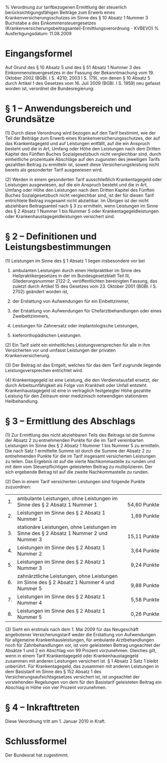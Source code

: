 % Verordnung zur tarifbezogenen Ermittlung der steuerlich berücksichtigungsfähigen Beiträge zum Erwerb eines Krankenversicherungsschutzes im Sinne des § 10 Absatz 1 Nummer 3 Buchstabe a des Einkommensteuergesetzes  (Krankenversicherungsbeitragsanteil-Ermittlungsverordnung - KVBEVO)
% Ausfertigungsdatum: 11.08.2009
 
# Eingangsformel

Auf Grund des § 10 Absatz 5 und des § 51 Absatz 1 Nummer 3 des Einkommensteuergesetzes in der Fassung der Bekanntmachung vom 19. Oktober 2002 (BGBl. I S. 4210; 2003 I S. 179), von denen § 10 Absatz 5 durch Artikel 1 des Gesetzes vom 16. Juli 2009 (BGBl. I S. 1959) neu gefasst worden ist, verordnet die Bundesregierung:

# § 1 – Anwendungsbereich und Grundsätze

(1) Durch diese Verordnung wird bezogen auf den Tarif bestimmt, wie der Teil der Beiträge zum Erwerb eines Krankenversicherungsschutzes, der auf das Krankentagegeld und auf Leistungen entfällt, auf die ein Anspruch besteht und die in Art, Umfang oder Höhe den Leistungen nach dem Dritten Kapitel des Fünften Buches Sozialgesetzbuch nicht vergleichbar sind, durch einheitliche prozentuale Abschläge auf den zugunsten des jeweiligen Tarifs gezahlten Beitrag zu ermitteln ist, soweit diese Versicherungsleistung nicht bereits als gesonderter Tarif ausgewiesen wird.

(2) Werden in einem gesonderten Tarif ausschließlich Krankentagegeld oder Leistungen ausgewiesen, auf die ein Anspruch besteht und die in Art, Umfang oder Höhe den Leistungen nach dem Dritten Kapitel des Fünften Buches Sozialgesetzbuch nicht vergleichbar sind, ist der für diesen Tarif entrichtete Beitrag insgesamt nicht abziehbar. Im Übrigen ist der nicht abziehbare Beitragsanteil nach § 3 zu ermitteln, wenn Leistungen im Sinne des § 2 Absatz 1 Nummer 1 bis Nummer 5 oder Krankentagegeldleistungen oder Krankenhaustagegeldleistungen versichert sind.

# § 2 – Definitionen und Leistungsbestimmungen

(1) Leistungen im Sinne des § 1 Absatz 1 liegen insbesondere vor bei

1. ambulanten Leistungen durch einen Heilpraktiker im Sinne des Heilpraktikergesetzes in der im Bundesgesetzblatt Teil III, Gliederungsnummer 2122-2, veröffentlichten bereinigten Fassung, das zuletzt durch Artikel 15 des Gesetzes vom 23. Oktober 2001 (BGBl. I S. 2702) geändert worden ist,

2. der Erstattung von Aufwendungen für ein Einbettzimmer,

3. der Erstattung von Aufwendungen für Chefarztbehandlungen oder eines Zweibettzimmers,

4. Leistungen für Zahnersatz oder implantologische Leistungen,

5. kieferorthopädischen Leistungen.

(2) Ein Tarif sieht ein einheitliches Leistungsversprechen für alle in ihm Versicherten vor und umfasst Leistungen der privaten Krankenversicherung.

(3) Der Beitrag ist das Entgelt, welches für das dem Tarif zugrunde liegende Leistungsversprechen entrichtet wird.

(4) Krankentagegeld ist eine Leistung, die den Verdienstausfall ersetzt, der durch Arbeitsunfähigkeit als Folge von Krankheit oder Unfall entsteht. Krankenhaustagegeld ist eine in vertraglich festgelegter Höhe gezahlte Leistung für den Zeitraum einer medizinisch notwendigen stationären Heilbehandlung.

# § 3 – Ermittlung des Abschlags

(1) Zur Ermittlung des nicht abziehbaren Teils des Beitrags ist die Summe der Absatz 2 zu entnehmenden Punkte für die im Tarif vereinbarten Leistungen im Sinne des § 2 Absatz 1 Nummer 1 bis Nummer 5 zu ermitteln. Die nach Satz 1 ermittelte Summe ist durch die Summe der Absatz 2 zu entnehmenden Punkte für die im Tarif insgesamt versicherten Leistungen zu teilen. Das Ergebnis ist auf die vierte Nachkommastelle zu runden und mit dem vom Steuerpflichtigen geleisteten Beitrag zu multiplizieren. Der sich ergebende Betrag ist auf die zweite Nachkommastelle zu runden.

(2) Den in einem Tarif versicherten Leistungen sind folgende Punkte zuzuordnen:  
  

<table style="border: none;"><colgroup><col style="width: 5%" /><col style="width: 70%" /><col style="width: 25%" /></colgroup><tbody><tr class="odd"><td>1.</td><td>ambulante Leistungen, ohne Leistungen im Sinne des § 2 Absatz 1 Nummer 1</td><td style="text-align: right;"><br />
54,60 Punkte</td></tr><tr class="even"><td>2.</td><td>Leistungen im Sinne des § 2 Absatz 1 Nummer 1</td><td style="text-align: right;">1,69 Punkte</td></tr><tr class="odd"><td>3.</td><td>stationäre Leistungen, ohne Leistungen im Sinne des § 2 Absatz 1 Nummer 2 und Nummer 3</td><td style="text-align: right;"><br />
15,11 Punkte</td></tr><tr class="even"><td>4.</td><td>Leistungen im Sinne des § 2 Absatz 1 Nummer 2</td><td style="text-align: right;">3,64 Punkte</td></tr><tr class="odd"><td>5.</td><td>Leistungen im Sinne des § 2 Absatz 1 Nummer 3</td><td style="text-align: right;">9,24 Punkte</td></tr><tr class="even"><td>6.</td><td>zahnärztliche Leistungen, ohne Leistungen im Sinne des § 2 Absatz 1 Nummer 4 und Nummer 5</td><td style="text-align: right;"><br />
9,88 Punkte</td></tr><tr class="odd"><td>7.</td><td>Leistungen im Sinne des § 2 Absatz 1 Nummer 4</td><td style="text-align: right;">5,58 Punkte</td></tr><tr class="even"><td>8.</td><td>Leistungen im Sinne des § 2 Absatz 1 Nummer 5</td><td style="text-align: right;">0,26 Punkte</td></tr></tbody></table>

(3) Sieht ein erstmals nach dem 1. Mai 2009 für das Neugeschäft angebotener Versicherungstarif weder die Erstattung von Aufwendungen für allgemeine Krankenhausleistungen, für ambulante Arztbehandlungen noch für Zahnbehandlungen vor, ist vom geleisteten Beitrag ungeachtet der Absätze 1 und 2 ein Abschlag von 99 Prozent vorzunehmen. Gleiches gilt, wenn in einem Tarif Krankentagegeld oder Krankenhaustagegeld zusammen mit anderen Leistungen versichert ist. § 1 Absatz 2 Satz 1 bleibt unberührt. Für Krankentagegeld, das zusammen mit anderen Leistungen in dem Basistarif im Sinne des § 152 Absatz 1 des Versicherungsaufsichtsgesetzes versichert ist, ist ungeachtet der vorstehenden Regelungen von dem für den Basistarif geleisteten Beitrag ein Abschlag in Höhe von vier Prozent vorzunehmen.

# § 4 – Inkrafttreten

Diese Verordnung tritt am 1. Januar 2010 in Kraft.

# Schlussformel

Der Bundesrat hat zugestimmt.
